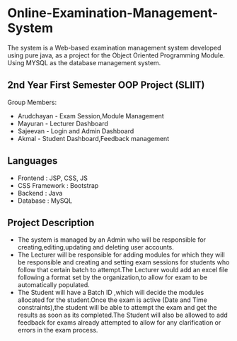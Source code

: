 # Online-Examination-Management-System

The system is a Web-based examination management system developed using pure java, as a project for the Object Oriented Programming Module. Using MYSQL as the database management system.

## 2nd Year First Semester OOP Project (SLIIT)

Group Members:

- Arudchayan - Exam Session,Module Management
- Mayuran - Lecturer Dashboard
- Sajeevan - Login and Admin Dashboard
- Akmal - Student Dashboard,Feedback management

## Languages

- Frontend : JSP, CSS, JS
- CSS Framework : Bootstrap
- Backend : Java
- Database : MySQL

## Project Description

- The system is managed by an Admin who will be responsible for creating,editing,updating and deleting user accounts.
- The Lecturer will be responsible for adding modules for which they will be responsible and creating and setting exam sessions for students who follow that certain batch to attempt.The Lecturer would add an excel file following a format set by the organization,to allow for exam to be automatically populated.
- The Student will have a Batch ID ,which will decide the modules allocated for the student.Once the exam is active (Date and Time constraints),the student will be able to attempt the exam and get the results as soon as its completed.The Student will also be allowed to add feedback for exams already attempted to allow for any clarification or errors in the exam process.
